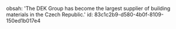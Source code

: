 obsah: 'The DEK Group has become the largest supplier of building materials in the Czech Republic.'
id: 83c1c2b9-d580-4b0f-8109-150ed1b017e4
